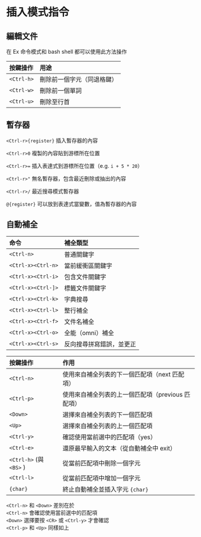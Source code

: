 # 插入模式指令

## 編輯文件

在 Ex 命令模式和 bash shell 都可以使用此方法操作

| 按鍵操作 | 用途 |
| :--- | :--- |
| `<Ctrl-h>` | 刪除前一個字元（同退格鍵） |
| `<Ctrl-w>` | 刪除前一個單詞 |
| `<Ctrl-u>` | 刪除至行首 |

## 暫存器

`<Ctrl-r>{register}` 插入暫存器的內容

`<Ctrl-r>0` 複製的內容貼到游標所在位置

`<Ctrl-r>=` 插入表達式到游標所在位置（e.g. `i + 5 * 20`）

`<Ctrl-r>"` 無名暫存器，包含最近刪除或抽出的內容

`<Ctrl-r>/` 最近搜尋模式暫存器

`@{register}` 可以放到表達式當變數，值為暫存器的內容

## 自動補全

| 命令 | 補全類型 |
| :--- | :--- |
| `<Ctrl-n>` | 普通關鍵字 |
| `<Ctrl-x><Ctrl-n>` | 當前緩衝區關鍵字 |
| `<Ctrl-x><Ctrl-i>` | 包含文件關鍵字 |
| `<Ctrl-x><Ctrl-]>` | 標籤文件關鍵字 |
| `<Ctrl-x><Ctrl-k>` | 字典搜尋 |
| `<Ctrl-x><Ctrl-l>` | 整行補全 |
| `<Ctrl-x><Ctrl-f>` | 文件名補全 |
| `<Ctrl-x><Ctrl-o>` | 全能（omni）補全 |
| `<Ctrl-x><Ctrl-s>` | 反向搜尋拼寫錯誤，並更正 |

| 按鍵操作 | 作用 |
| :--- | :--- |
| `<Ctrl-n>` | 使用來自補全列表的下一個匹配項（next 匹配項） |
| `<Ctrl-p>` | 使用來自補全列表的上一個匹配項（previous 匹配項） |
| `<Down>` | 選擇來自補全列表的下一個匹配項 |
| `<Up>` | 選擇來自補全列表的上一個匹配項 |
| `<Ctrl-y>` | 確認使用當前選中的匹配項（yes） |
| `<Ctrl-e>` | 還原最早輸入的文本（從自動補全中 exit） |
| `<Ctrl-h>`  \(與  `<BS>` \) | 從當前匹配項中刪除一個字元 |
| `<Ctrl-l>` | 從當前匹配項中增加一個字元 |
| `{char}` | 終止自動補全並插入字元 `{char}`  |

`<Ctrl-n>` 和 `<Down>` 差別在於  
`<Ctrl-n>` 會確認使用當前選中的匹配項  
`<Down>` 選擇要按 `<CR>` 或 `<Ctrl-y>` 才會確認  
`<Ctrl-p>` 和 `<Up>` 同樣如上

